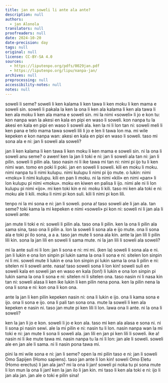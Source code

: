 ```yaml
---
title: jan en soweli li ante ala ante?
description: null
authors:
  - jan Alonola
translators: null
proofreaders: null
date: 2024-10-20
date-precision: day
tags: null
original: null
license: CC-BY-SA 4.0
sources:
  - https://liputenpo.org/pdfs/0029jan.pdf
  - https://liputenpo.org/lipu/nanpa-jan/
archives: null
preprocessing: null
accessibility-notes: null
notes: null
---
```


soweli li seme? soweli li ken kalama li ken tawa li ken moku li ken mama e soweli sin. soweli li pakala la ken la ona li ken ala kalama li ken ala tawa li ken ala moku li ken ala mama e soweli sin. mi la nimi «soweli» li jo e kon tu: kon nanpa wan la akesi en kala en pipi en waso li soweli. kon nanpa tu la akesi en kala en pipi en waso li soweli ala. ken la ni li lon tan ni: soweli meli li ken pana e telo mama tawa soweli lili li jo e len li tawa lon ma. mi wile kepeken e kon nanpa wan: akesi en kala en pipi en waso li soweli. taso mi sona ala e ni: jan li soweli ala soweli?

jan li ken kalama li ken tawa li ken moku li ken mama e soweli sin. ni la ona li soweli anu seme? o awen! ken la jan li toki e ni: jan li soweli ala tan ni: jan li pilin. soweli li pilin ala. taso nasin ni li ike tawa mi tan ni: nimi pi ijo tu li ken nimi wan. tomo en poki li poki. jan en soweli li soweli. kili en moku li moku. nimi nanpa tu li nimi kulupu. nimi kulupu li nimi pi ijo mute. o lukin: nimi «moku» li nimi kulupu. kili en pan li moku. ni la nimi «kili» en nimi «pan» li lon kulupu pi nimi «moku». moku en kiwen en palisa li ijo. nimi ale ni li lon kulupu pi nimi «ijo». mi ken toki kin e ni: moku li kili. taso mi ken ala toki e ni: moku ale li kili. moku li nimi pi kon suli. kili li nimi pi kon lili.

tenpo ni la mi sona e ni: jan li soweli. pona a! taso soweli ale li jan ala. tan seme? toki kama la mi kepeken e nimi «soweli» pi kon ni: soweli ni li jan ala li soweli ante:

jan mute li toki e ni: soweli li pilin ala. taso ona li pilin. ken la ona li pilin ala sama sina, taso ona li pilin a. lon la soweli li sona ala e ijo mute. ona li sona ala e toki pi ilo sona, a a a. taso jan mute li sona ala kin. ante la jan lili li pilin lili kin. sona la jan lili en soweli li sama mute. ni la jan lili li soweli ala soweli?

mi la ante suli ni li lon: jan li sona e ni: mi mi. (ken la) soweli li sona ala e ni. jan li lukin e ona lon sinpin pi lukin sama la ona li sona e ni: sitelen lon sinpin ni li mi. soweli mute li lukin e ona lon sinpin pi lukin sama la ona li pilin e ni: sitelen ni li soweli ante. nasa! taso soweli sona li lon kin! soweli suli en soweli kala en soweli jan en waso en kala (lon!) li lukin e ona lon sinpin pi lukin sama la ona li sona e ni: sitelen ni li sitelen ona. taso nasin ni li nasa kin tan ni: soweli alasa li ken ike lukin li ken pilin nena pona. ken la pilin nena la ona li sona e ni: kon ona li kon ona.

ante la jan li ken pilin kepeken nasin ni: ona li lukin e ijo. ona li kama sona e ijo. ona li sona e ijo. ona li pali tan sona ona. mute la soweli li ken ala kepeken e nasin ni. taso jan mute pi ken lili li lon. lawa ona li ante. ni la ona li soweli?

ken la jan li jo e kon. soweli li jo e kon ala. taso mi ken ala alasa e sona ni. ni li sona pi nasin sewi. ale la mi pilin e ni: nasin tu li lon. nasin nanpa wan la mi toki e ni: jan mute li sona li soweli ala. jan lili en jan pi ken lili li soweli. ike a! nasin ni li ike mute tawa mi. nasin nanpa tu la ni li lon: jan ale li soweli. soweli ale en jan ale li sama. ni li nasin pona tawa mi.

pini la mi wile sona e ni: jan li seme? open la mi pilin taso e ni: jan li soweli Omo Sapijen (Homo sapiens). taso jan ante li lon kin! soweli Omo Eletu (Homo erectus) li jan ala jan? mi la ona li jan! soweli pi noka tu pi sona mute li lon mun la ona li jan! ken la jan ilo li jan kin. mi taso li ken ala toki e ni: ijo li jan ala jan. jan ale o toki e pilin sina!